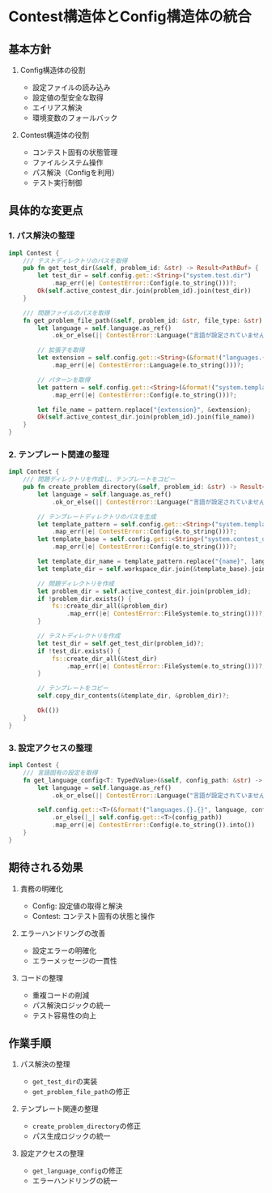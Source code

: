 # Contest構造体とConfig構造体の統合

## 基本方針

1. Config構造体の役割
   - 設定ファイルの読み込み
   - 設定値の型安全な取得
   - エイリアス解決
   - 環境変数のフォールバック

2. Contest構造体の役割
   - コンテスト固有の状態管理
   - ファイルシステム操作
   - パス解決（Configを利用）
   - テスト実行制御

## 具体的な変更点

### 1. パス解決の整理

```rust
impl Contest {
    /// テストディレクトリのパスを取得
    pub fn get_test_dir(&self, problem_id: &str) -> Result<PathBuf> {
        let test_dir = self.config.get::<String>("system.test.dir")
            .map_err(|e| ContestError::Config(e.to_string()))?;
        Ok(self.active_contest_dir.join(problem_id).join(test_dir))
    }

    /// 問題ファイルのパスを取得
    fn get_problem_file_path(&self, problem_id: &str, file_type: &str) -> Result<PathBuf> {
        let language = self.language.as_ref()
            .ok_or_else(|| ContestError::Language("言語が設定されていません".into()))?;

        // 拡張子を取得
        let extension = self.config.get::<String>(&format!("languages.{}.extension", language))
            .map_err(|e| ContestError::Language(e.to_string()))?;

        // パターンを取得
        let pattern = self.config.get::<String>(&format!("system.templates.patterns.{}", file_type))
            .map_err(|e| ContestError::Config(e.to_string()))?;

        let file_name = pattern.replace("{extension}", &extension);
        Ok(self.active_contest_dir.join(problem_id).join(file_name))
    }
}
```

### 2. テンプレート関連の整理

```rust
impl Contest {
    /// 問題ディレクトリを作成し、テンプレートをコピー
    pub fn create_problem_directory(&self, problem_id: &str) -> Result<()> {
        let language = self.language.as_ref()
            .ok_or_else(|| ContestError::Language("言語が設定されていません".into()))?;

        // テンプレートディレクトリのパスを生成
        let template_pattern = self.config.get::<String>("system.templates.directory")
            .map_err(|e| ContestError::Config(e.to_string()))?;
        let template_base = self.config.get::<String>("system.contest_dir.template")
            .map_err(|e| ContestError::Config(e.to_string()))?;

        let template_dir_name = template_pattern.replace("{name}", language);
        let template_dir = self.workspace_dir.join(&template_base).join(template_dir_name);

        // 問題ディレクトリを作成
        let problem_dir = self.active_contest_dir.join(problem_id);
        if !problem_dir.exists() {
            fs::create_dir_all(&problem_dir)
                .map_err(|e| ContestError::FileSystem(e.to_string()))?;
        }

        // テストディレクトリを作成
        let test_dir = self.get_test_dir(problem_id)?;
        if !test_dir.exists() {
            fs::create_dir_all(&test_dir)
                .map_err(|e| ContestError::FileSystem(e.to_string()))?;
        }

        // テンプレートをコピー
        self.copy_dir_contents(&template_dir, &problem_dir)?;

        Ok(())
    }
}
```

### 3. 設定アクセスの整理

```rust
impl Contest {
    /// 言語固有の設定を取得
    fn get_language_config<T: TypedValue>(&self, config_path: &str) -> Result<T> {
        let language = self.language.as_ref()
            .ok_or_else(|| ContestError::Language("言語が設定されていません".into()))?;

        self.config.get::<T>(&format!("languages.{}.{}", language, config_path))
            .or_else(|_| self.config.get::<T>(config_path))
            .map_err(|e| ContestError::Config(e.to_string()).into())
    }
}
```

## 期待される効果

1. 責務の明確化
   - Config: 設定値の取得と解決
   - Contest: コンテスト固有の状態と操作

2. エラーハンドリングの改善
   - 設定エラーの明確化
   - エラーメッセージの一貫性

3. コードの整理
   - 重複コードの削減
   - パス解決ロジックの統一
   - テスト容易性の向上

## 作業手順

1. パス解決の整理
   - `get_test_dir`の実装
   - `get_problem_file_path`の修正

2. テンプレート関連の整理
   - `create_problem_directory`の修正
   - パス生成ロジックの統一

3. 設定アクセスの整理
   - `get_language_config`の修正
   - エラーハンドリングの統一 